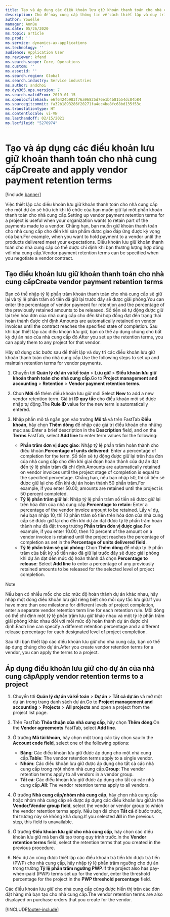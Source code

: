 ```yaml
---
title: Tạo và áp dụng các điều khoản lưu giữ khoản thanh toán cho nhà cung cấp
description: Chủ đề này cung cấp thông tin về cách thiết lập và duy trì các điều khoản lưu giữ đối với khoản thanh toán của nhà cung cấp.
author: Yowelle
manager: AnnBe
ms.date: 05/26/2020
ms.topic: article
ms.prod: ''
ms.service: dynamics-ax-applications
ms.technology: ''
audience: Application User
ms.reviewer: kfend
ms.search.scope: Core, Operations
ms.custom: ''
ms.assetid: ''
ms.search.region: Global
ms.search.industry: Service industries
ms.author: andchoi
ms.dyn365.ops.version: 7
ms.search.validFrom: 2019-01-15
ms.openlocfilehash: e6f6424b983f76a96825d76e1b4b81b54dc84b84
ms.sourcegitcommit: fa32b1893286f20271fa4ec4be8fc68bd135f53c
ms.translationtype: HT
ms.contentlocale: vi-VN
ms.lasthandoff: 02/15/2021
ms.locfileid: "5270974"
---
```

# <a name="create-and-apply-vendor-payment-retention-terms"></a><span data-ttu-id="677b3-103">Tạo và áp dụng các điều khoản lưu giữ khoản thanh toán cho nhà cung cấp</span><span class="sxs-lookup"><span data-stu-id="677b3-103">Create and apply vendor payment retention terms</span></span>

[!include [banner](../includes/banner.md)] 

<span data-ttu-id="677b3-104">Việc thiết lập các điều khoản lưu giữ khoản thanh toán cho nhà cung cấp cho một dự án sẽ hữu ích khi tổ chức của bạn muốn giữ lại một phần khoản thanh toán cho nhà cung cấp.</span><span class="sxs-lookup"><span data-stu-id="677b3-104">Setting up vendor payment retention terms for a project is useful when your organization wants to retain part of the payments made to a vendor.</span></span> <span data-ttu-id="677b3-105">Chẳng hạn, bạn muốn giữ khoản thanh toán cho nhà cung cấp cho đến khi sản phẩm được giao đáp ứng được kỳ vọng của bạn.</span><span class="sxs-lookup"><span data-stu-id="677b3-105">For example, when you want to hold payment to a vendor until the products delivered meet your expectations.</span></span> <span data-ttu-id="677b3-106">Điều khoản lưu giữ khoản thanh toán cho nhà cung cấp có thể được chỉ định khi bạn thương lượng hợp đồng với nhà cung cấp.</span><span class="sxs-lookup"><span data-stu-id="677b3-106">Vendor payment retention terms can be specified when you negotiate a vendor contract.</span></span>

## <a name="create-vendor-payment-retention-terms"></a><span data-ttu-id="677b3-107">Tạo điều khoản lưu giữ khoản thanh toán cho nhà cung cấp</span><span class="sxs-lookup"><span data-stu-id="677b3-107">Create vendor payment retention terms</span></span>

<span data-ttu-id="677b3-108">Bạn có thể nhập tỷ lệ phần trăm khoản thanh toán cho nhà cung cấp sẽ giữ lại và tỷ lệ phần trăm số tiền đã giữ lại trước đây sẽ được giải phóng.</span><span class="sxs-lookup"><span data-stu-id="677b3-108">You can enter the percentage of vendor payment for retention and the percentage of the previously retained amounts to be released.</span></span> <span data-ttu-id="677b3-109">Số tiền sẽ tự động được giữ lại trên hóa đơn của nhà cung cấp cho đến khi hợp đồng đạt đến trạng thái hoàn thành được chỉ định.</span><span class="sxs-lookup"><span data-stu-id="677b3-109">Amounts are automatically retained on vendor invoices until the contract reaches the specified state of completion.</span></span> <span data-ttu-id="677b3-110">Sau khi bạn thiết lập các điều khoản lưu giữ, bạn có thể áp dụng chúng cho bất kỳ dự án nào của nhà cung cấp đó.</span><span class="sxs-lookup"><span data-stu-id="677b3-110">After you set up the retention terms, you can apply them to any project for that vendor.</span></span>

<span data-ttu-id="677b3-111">Hãy sử dụng các bước sau để thiết lập và duy trì các điều khoản lưu giữ khoản thanh toán cho nhà cung cấp.</span><span class="sxs-lookup"><span data-stu-id="677b3-111">Use the following steps to set up and maintain retention terms for vendor payments.</span></span> 

1. <span data-ttu-id="677b3-112">Chuyển tới **Quản lý dự án và kế toán** > **Lưu giữ** > **Điều khoản lưu giữ khoản thanh toán cho nhà cung cấp**.</span><span class="sxs-lookup"><span data-stu-id="677b3-112">Go to **Project management and accounting** > **Retention** > **Vendor payment retention terms**.</span></span>
2. <span data-ttu-id="677b3-113">Chọn **Mới** để thêm điều khoản lưu giữ mới.</span><span class="sxs-lookup"><span data-stu-id="677b3-113">Select **New** to add a new vendor retention term.</span></span> <span data-ttu-id="677b3-114">Giá trị **ID quy tắc** cho điều khoản mới sẽ được nhập tự động.</span><span class="sxs-lookup"><span data-stu-id="677b3-114">The **Rule ID** value for the new term is automatically entered.</span></span> 
3. <span data-ttu-id="677b3-115">Nhập phần mô tả ngắn gọn vào trường **Mô tả** và trên FastTab **Điều khoản**, hãy chọn **Thêm dòng** để nhập các giá trị điều khoản cho những mục sau:</span><span class="sxs-lookup"><span data-stu-id="677b3-115">Enter a brief description in the **Description** field, and on the **Terms** FastTab, select **Add line** to enter term values for the following:</span></span>

   - <span data-ttu-id="677b3-116">**Phần trăm đơn vị được giao**: Nhập tỷ lệ phần trăm hoàn thành cho điều khoản.</span><span class="sxs-lookup"><span data-stu-id="677b3-116">**Percentage of units delivered**: Enter a percentage of completion for the term.</span></span> <span data-ttu-id="677b3-117">Số tiền sẽ tự động được giữ lại trên hóa đơn của nhà cung cấp cho đến khi giai đoạn hoàn thành của dự án đạt đến tỷ lệ phần trăm đã chỉ định.</span><span class="sxs-lookup"><span data-stu-id="677b3-117">Amounts are automatically retained on vendor invoices until the project stage of completion is equal to the specified percentage.</span></span> <span data-ttu-id="677b3-118">Chẳng hạn, nếu bạn nhập 50, thì số tiền sẽ được giữ lại cho đến khi dự án hoàn thành 50 phần trăm.</span><span class="sxs-lookup"><span data-stu-id="677b3-118">For example, if you enter 50.00, amounts are retained until the project is 50 percent completed.</span></span>
   - <span data-ttu-id="677b3-119">**Tỷ lệ phần trăm giữ lại**: Nhập tỷ lệ phần trăm số tiền sẽ được giữ lại trên hóa đơn của nhà cung cấp.</span><span class="sxs-lookup"><span data-stu-id="677b3-119">**Percentage to retain**: Enter a percentage of the vendor invoice amount to be retained.</span></span> <span data-ttu-id="677b3-120">Lấy ví dụ, nếu bạn nhập 10, thì 10 phần trăm số tiền trên hóa đơn của nhà cung cấp sẽ được giữ lại cho đến khi dự án đạt được tỷ lệ phần trăm hoàn thành như đã đặt trong trường **Phần trăm đơn vị được giao**.</span><span class="sxs-lookup"><span data-stu-id="677b3-120">For example, if you enter 10.00, then 10 percent of the amount on a vendor invoice is retained until the project reaches the percentage of completion as set in the **Percentage of units delivered field**.</span></span>
   - <span data-ttu-id="677b3-121">**Tỷ lệ phần trăm sẽ giải phóng**: Chọn **Thêm dòng** để nhập tỷ lệ phần trăm của bất kỳ số tiền nào đã giữ lại trước đây sẽ được giải phóng khi dự án đạt đến mức độ hoàn thành đã chọn.</span><span class="sxs-lookup"><span data-stu-id="677b3-121">**Percentage to release**: Select **Add line** to enter a percentage of any previously retained amounts to be released for the selected level of project completion.</span></span>

> [!NOTE]
> <span data-ttu-id="677b3-122">Nếu bạn có nhiều mốc cho các mức độ hoàn thành dự án khác nhau, hãy nhập một dòng điều khoản lưu giữ riêng biệt cho mỗi quy tắc lưu giữ.</span><span class="sxs-lookup"><span data-stu-id="677b3-122">If you have more than one milestone for different levels of project completion, enter a separate vendor retention term line for each retention rule.</span></span> <span data-ttu-id="677b3-123">Mỗi dòng có thể chỉ định một tỷ lệ phần trăm lưu giữ khác nhau và một tỷ lệ phần trăm giải phóng khác nhau đối với mỗi mức độ hoàn thành dự án được chỉ định.</span><span class="sxs-lookup"><span data-stu-id="677b3-123">Each line can specify a different retention percentage and a different release percentage for each designated level of project completion.</span></span>

<span data-ttu-id="677b3-124">Sau khi bạn thiết lập các điều khoản lưu giữ cho nhà cung cấp, bạn có thể áp dụng chúng cho dự án.</span><span class="sxs-lookup"><span data-stu-id="677b3-124">After you create vendor retention terms for a vendor, you can apply the terms to a project.</span></span>

## <a name="apply-vendor-retention-terms-to-a-project"></a><span data-ttu-id="677b3-125">Áp dụng điều khoản lưu giữ cho dự án của nhà cung cấp</span><span class="sxs-lookup"><span data-stu-id="677b3-125">Apply vendor retention terms to a project</span></span>

1. <span data-ttu-id="677b3-126">Chuyển tới **Quản lý dự án và kế toán** > **Dự án** > **Tất cả dự án** và mở một dự án trong trang danh sách dự án.</span><span class="sxs-lookup"><span data-stu-id="677b3-126">Go to **Project management and accounting** > **Projects** > **All projects** and open a project from the project list page.</span></span>
2. <span data-ttu-id="677b3-127">Trên FastTab **Thỏa thuận của nhà cung cấp**, hãy chọn **Thêm dòng**.</span><span class="sxs-lookup"><span data-stu-id="677b3-127">On the **Vendor agreements** FastTab, select **Add line**.</span></span>
3. <span data-ttu-id="677b3-128">Ở trường **Mã tài khoản**, hãy chọn một trong các tùy chọn sau:</span><span class="sxs-lookup"><span data-stu-id="677b3-128">In the **Account code field**, select one of the following options:</span></span> 

   - <span data-ttu-id="677b3-129">**Bảng**: Các điều khoản lưu giữ được áp dụng cho một nhà cung cấp.</span><span class="sxs-lookup"><span data-stu-id="677b3-129">**Table**: The vendor retention terms apply to a single vendor.</span></span>
   - <span data-ttu-id="677b3-130">**Nhóm**: Các điều khoản lưu giữ được áp dụng cho tất cả các nhà cung cấp trong một nhóm nhà cung cấp.</span><span class="sxs-lookup"><span data-stu-id="677b3-130">**Group**: The vendor retention terms apply to all vendors in a vendor group.</span></span>
   - <span data-ttu-id="677b3-131">**Tất cả**: Các điều khoản lưu giữ được áp dụng cho tất cả các nhà cung cấp.</span><span class="sxs-lookup"><span data-stu-id="677b3-131">**All**: The vendor retention terms apply to all vendors.</span></span>

4. <span data-ttu-id="677b3-132">Ở trường **Nhà cung cấp/nhóm nhà cung cấp**, hãy chọn nhà cung cấp hoặc nhóm nhà cung cấp sẽ được áp dụng các điều khoản lưu giữ.</span><span class="sxs-lookup"><span data-stu-id="677b3-132">In the **Vendor/Vendor group field**, select the vendor or vendor group to which the vendor retention terms apply.</span></span> <span data-ttu-id="677b3-133">Nếu bạn đã chọn **Tất cả** ở bước trước, thì trường này sẽ không khả dụng.</span><span class="sxs-lookup"><span data-stu-id="677b3-133">If you selected **All** in the previous step, this field is unavailable.</span></span>
5. <span data-ttu-id="677b3-134">Ở trường **Điều khoản lưu giữ cho nhà cung cấp**, hãy chọn các điều khoản lưu giữ mà bạn đã tạo trong quy trình trước.</span><span class="sxs-lookup"><span data-stu-id="677b3-134">In the **Vendor retention terms** field, select the retention terms that you created in the previous procedure.</span></span>
6. <span data-ttu-id="677b3-135">Nếu dự án cũng được thiết lập các điều khoản trả tiền khi được trả tiền (PWP) cho nhà cung cấp, hãy nhập tỷ lệ phần trăm ngưỡng cho dự án trong trường **Tỷ lệ phần trăm ngưỡng PWP**.</span><span class="sxs-lookup"><span data-stu-id="677b3-135">If the project also has pay-when-paid (PWP) terms set up for the vendor, enter the threshold percentage for the project in the **PWP threshold percentage** field.</span></span>

<span data-ttu-id="677b3-136">Các điều khoản lưu giữ cho nhà cung cấp cũng được hiển thị trên các đơn đặt hàng mà bạn tạo cho nhà cung cấp.</span><span class="sxs-lookup"><span data-stu-id="677b3-136">The vendor retention terms are also displayed on purchase orders that you create for the vendor.</span></span>


[!INCLUDE[footer-include](../includes/footer-banner.md)]